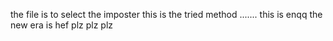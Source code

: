 the file is to select the imposter 
this is the tried method .......
this is enqq
the new era is hef
plz plz plz